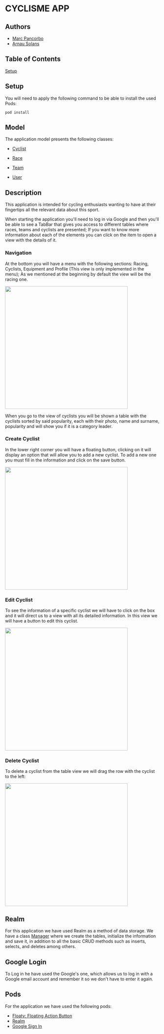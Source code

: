 # CYCLISME APP
## Authors
- [Marc Pancorbo](https://github.com/marcpancorbo)
- [Arnau Solans](https://github.com/asolans1999)

## Table of Contents  
[Setup](##Setup)
## Setup
You will need to apply the following command to be able to install the used Pods:
```
pod install
```
## Model 
The application model presents the following classes: 
- [Cyclist](https://github.com/marcpancorbo/ProyectoSwift/blob/master/Proyecto/model/Cyclist.swift)

- [Race](https://github.com/marcpancorbo/ProyectoSwift/blob/master/Proyecto/model/Race.swift)

- [Team](https://github.com/marcpancorbo/ProyectoSwift/blob/master/Proyecto/model/Team.swift)

- [User](https://github.com/marcpancorbo/ProyectoSwift/blob/master/Proyecto/model/User.swift)

## Description

This application is intended for cycling enthusiasts wanting to have at their fingertips all the relevant data about this sport. 

When starting the application you'll need to log in via Google and then you'll be able to see a TabBar that gives you access to different tables where races, teams and cyclists are presented; If you want to know more information about each of the elements you can click on the item to open a view with the details of it.

### Navigation

At the bottom you will have a menu with the following sections: Racing, Cyclists, Equipment and Profile (This view is only implemented in the menu); As we mentioned at the beginning by default the view will be the racing one.

<img src="cambiarPantalla.gif" width="400">


When you go to the view of cyclists you will be shown a table with the cyclists sorted by said popularity, each with their photo, name and surname, popularity and will show you if it is a category leader. 


### Create Cyclist

In the lower right corner you will have a floating button, clicking on it will display an option that will allow you to add a new cyclist. To add a new one you must fill in the information and click on the save button. 

<img src="newCyclist.gif" width="400">

### Edit Cyclist

To see the information of a specific cyclist we will have to click on the box and it will direct us to a view with all its detailed information. In this view we will have a button to edit this cyclist.

<img src="editCyclist.gif" width="400">


### Delete Cyclist
To delete a cyclist from the table view we will drag the row with the cyclist to the left: 

<img src="ezgif.com-video-to-gif.gif" width="400">

## Realm

For this application we have used Realm as a method of data storage. 
We have a class [Manager](https://github.com/marcpancorbo/ProyectoSwift/blob/master/Proyecto/controller/BBDDManager.swift) where we create the tables, initialize the information and save it, in addition to all the basic CRUD methods such as inserts, selects, and deletes among others.

## Google Login

To Log in he have used the Google's one, which allows us to log in with a Google email account and remember it so we don't have to enter it again.

## Pods 

For the application we have used the following pods:
- [Floaty: Floating Action Button](https://github.com/kciter/Floaty)
- [Realm](https://github.com/realm/realm-cocoa)
- [Google Sign In](https://developers.google.com/identity/sign-in/ios/start)
